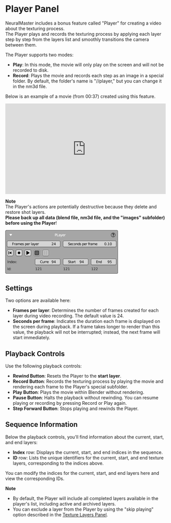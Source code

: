 # Player Panel

NeuralMaster includes a bonus feature called "Player" for creating a video about the texturing process.  
The Player plays and records the texturing process by applying each layer step by step from the layers list and smoothly transitions the camera between them.

The Player supports two modes:  
- **Play**: In this mode, the movie will only play on the screen and will not be recorded to disk.  
- **Record**: Plays the movie and records each step as an image in a special folder. By default, the folder's name is "//player," but you can change it in the nm3d file.  

Below is an example of a movie (from 00:37) created using this feature.

<div style="position: relative; padding-bottom: 56.25%; height: 0; overflow: hidden;">
  <iframe style="position: absolute; top: 0; left: 0; width: 100%; height: 100%;" 
          src="https://www.youtube.com/embed/b9qeVCmwJ2c" 
          frameborder="0" 
          allow="accelerometer; autoplay; clipboard-write; encrypted-media; gyroscope; picture-in-picture" 
          allowfullscreen>
  </iframe>
</div>


**Note**  
The Player's actions are potentially destructive because they delete and restore shot layers.  
**Please back up all data (blend file, nm3d file, and the "images" subfolder) before using the Player**!

![Player Panel](../img/player_panel.png)

## Settings

Two options are available here:    
- **Frames per layer**: Determines the number of frames created for each layer during video recording. The default value is 24.  
- **Seconds per frame**: Indicates the duration each frame is displayed on the screen during playback. If a frame takes longer to render than this value, the playback will not be interrupted; instead, the next frame will start immediately.

## Playback Controls

Use the following playback controls:

- **Rewind Button**: Resets the Player to the **start layer**.
- **Record Button**: Records the texturing process by playing the movie and rendering each frame to the Player's special subfolder.
- **Play Button**: Plays the movie within Blender without rendering.
- **Pause Button**: Halts the playback without rewinding. You can resume playing or recording by pressing Record or Play again.
- **Step Forward Button**: Stops playing and rewinds the Player.

## Sequence Information

Below the playback controls, you'll find information about the current, start, and end layers:

- **Index** row: Displays the current, start, and end indices in the sequence.
- **ID** row: Lists the unique identifiers for the current, start, and end texture layers, corresponding to the indices above.

You can modify the indices for the current, start, and end layers here and view the corresponding IDs.

**Note**   
- By default, the Player will include all completed layers available in the player's list, including active and archived layers.  
- You can exclude a layer from the Player by using the "skip playing" option described in the [Texture Layers Panel](layers_panel.md).
